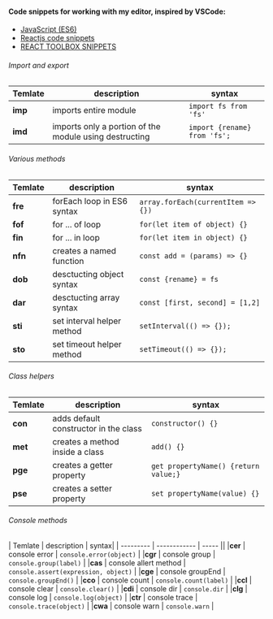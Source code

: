 #### Code snippets for working with my editor, inspired by VSCode:
 - [JavaScript (ES6)](https://github.com/xabikos/vscode-javascript)
 - [Reactjs code snippets](https://marketplace.visualstudio.com/items?itemName=xabikos.ReactSnippets)
 - [REACT TOOLBOX SNIPPETS](https://marketplace.visualstudio.com/items?itemName=alechp.react-toolbox-snippets)

###### Import and export
|  Temlate  | description   | syntax|
| --------- | ------------  | ----- |
|__imp__ | imports entire module |```import fs from 'fs'``` |
|__imd__ | imports only a portion of the module using destructing |```import {rename} from 'fs';``` |


###### Various methods

|  Temlate  | description   | syntax|
| --------- | ------------  | ----- |
|__fre__ 	|forEach loop in ES6 syntax | ```array.forEach(currentItem => {})```|
| __fof__ |	for ... of loop | ```for(let item of object) {}``` |
| __fin__ | for ... in loop | ```for(let item in object) {}``` |
| __nfn__ | creates a named function | ```const add = (params) => {}``` |
| __dob__ | desctucting object syntax | ```const {rename} = fs``` |
| __dar__ | desctucting array syntax | ```const [first, second] = [1,2]``` |
| __sti__ | set interval helper method | ```setInterval(() => {});``` |
| __sto__ | set timeout helper method | ```setTimeout(() => {});```  |


###### Class helpers
|  Temlate  | description   | syntax|
| --------- | ------------  | ----- |
|__con__ | adds default constructor in the class| ```constructor() {}``` |
|__met__ | creates a method inside a class| ```add() {}``` |
|__pge__ | creates a getter property| ```get propertyName() {return value;}``` |
|__pse__ | creates a setter property| ```set propertyName(value) {}``` |

###### Console methods
|  Temlate  | description   | syntax|
| --------- | ------------  | ----- ||
|__cer__ | console error | ```console.error(object)``` |
|__cgr__ | console group | ```console.group(label)``` |
|__cas__ | console allert method | ```console.assert(expression, object)``` |
|__cge__ | console groupEnd | ```console.groupEnd()``` |
|__cco__ | console count | ```console.count(label)``` |
|__ccl__ | console clear | ```console.clear()``` |
|__cdi__ | console dir | ```console.dir``` |
|__clg__ | console log | ```console.log(object)``` |
|__ctr__ | console trace | ```console.trace(object)``` |
|__cwa__ | console warn | ```console.warn``` |
